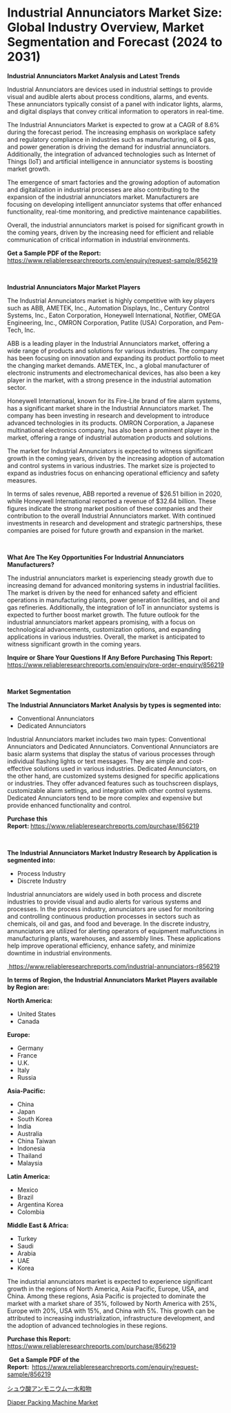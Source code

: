 <p><h1>Industrial Annunciators Market Size: Global Industry Overview, Market Segmentation and Forecast (2024 to 2031)</h1></p><p><strong>Industrial Annunciators Market Analysis and Latest Trends</strong></p>
<p><p>Industrial Annunciators are devices used in industrial settings to provide visual and audible alerts about process conditions, alarms, and events. These annunciators typically consist of a panel with indicator lights, alarms, and digital displays that convey critical information to operators in real-time.</p><p>The Industrial Annunciators Market is expected to grow at a CAGR of 8.6% during the forecast period. The increasing emphasis on workplace safety and regulatory compliance in industries such as manufacturing, oil & gas, and power generation is driving the demand for industrial annunciators. Additionally, the integration of advanced technologies such as Internet of Things (IoT) and artificial intelligence in annunciator systems is boosting market growth.</p><p>The emergence of smart factories and the growing adoption of automation and digitalization in industrial processes are also contributing to the expansion of the industrial annunciators market. Manufacturers are focusing on developing intelligent annunciator systems that offer enhanced functionality, real-time monitoring, and predictive maintenance capabilities.</p><p>Overall, the industrial annunciators market is poised for significant growth in the coming years, driven by the increasing need for efficient and reliable communication of critical information in industrial environments.</p></p>
<p><strong>Get a Sample PDF of the Report:&nbsp;</strong> <a href="https://www.reliableresearchreports.com/enquiry/request-sample/856219">https://www.reliableresearchreports.com/enquiry/request-sample/856219</a></p>
<p>&nbsp;</p>
<p><strong>Industrial Annunciators Major Market Players</strong></p>
<p><p>The Industrial Annunciators market is highly competitive with key players such as ABB, AMETEK, Inc., Automation Displays, Inc., Century Control Systems, Inc., Eaton Corporation, Honeywell International, Notifier, OMEGA Engineering, Inc., OMRON Corporation, Patlite (USA) Corporation, and Pem-Tech, Inc. </p><p>ABB is a leading player in the Industrial Annunciators market, offering a wide range of products and solutions for various industries. The company has been focusing on innovation and expanding its product portfolio to meet the changing market demands. AMETEK, Inc., a global manufacturer of electronic instruments and electromechanical devices, has also been a key player in the market, with a strong presence in the industrial automation sector.</p><p>Honeywell International, known for its Fire-Lite brand of fire alarm systems, has a significant market share in the Industrial Annunciators market. The company has been investing in research and development to introduce advanced technologies in its products. OMRON Corporation, a Japanese multinational electronics company, has also been a prominent player in the market, offering a range of industrial automation products and solutions.</p><p>The market for Industrial Annunciators is expected to witness significant growth in the coming years, driven by the increasing adoption of automation and control systems in various industries. The market size is projected to expand as industries focus on enhancing operational efficiency and safety measures.</p><p>In terms of sales revenue, ABB reported a revenue of $26.51 billion in 2020, while Honeywell International reported a revenue of $32.64 billion. These figures indicate the strong market position of these companies and their contribution to the overall Industrial Annunciators market. With continued investments in research and development and strategic partnerships, these companies are poised for future growth and expansion in the market.</p></p>
<p>&nbsp;</p>
<p><strong>What Are The Key Opportunities For Industrial Annunciators Manufacturers?</strong></p>
<p><p>The industrial annunciators market is experiencing steady growth due to increasing demand for advanced monitoring systems in industrial facilities. The market is driven by the need for enhanced safety and efficient operations in manufacturing plants, power generation facilities, and oil and gas refineries. Additionally, the integration of IoT in annunciator systems is expected to further boost market growth. The future outlook for the industrial annunciators market appears promising, with a focus on technological advancements, customization options, and expanding applications in various industries. Overall, the market is anticipated to witness significant growth in the coming years.</p></p>
<p><strong>Inquire or Share Your Questions If Any Before Purchasing This Report:</strong> <a href="https://www.reliableresearchreports.com/enquiry/pre-order-enquiry/856219">https://www.reliableresearchreports.com/enquiry/pre-order-enquiry/856219</a></p>
<p>&nbsp;</p>
<p><strong>Market Segmentation</strong></p>
<p><strong>The Industrial Annunciators Market Analysis by types is segmented into:</strong></p>
<p><ul><li>Conventional Annunciators</li><li>Dedicated Annunciators</li></ul></p>
<p><p>Industrial Annunciators market includes two main types: Conventional Annunciators and Dedicated Annunciators. Conventional Annunciators are basic alarm systems that display the status of various processes through individual flashing lights or text messages. They are simple and cost-effective solutions used in various industries. Dedicated Annunciators, on the other hand, are customized systems designed for specific applications or industries. They offer advanced features such as touchscreen displays, customizable alarm settings, and integration with other control systems. Dedicated Annunciators tend to be more complex and expensive but provide enhanced functionality and control.</p></p>
<p><strong>Purchase this Report:&nbsp;</strong><a href="https://www.reliableresearchreports.com/purchase/856219">https://www.reliableresearchreports.com/purchase/856219</a></p>
<p>&nbsp;</p>
<p><strong>The Industrial Annunciators Market Industry Research by Application is segmented into:</strong></p>
<p><ul><li>Process Industry</li><li>Discrete Industry</li></ul></p>
<p><p>Industrial annunciators are widely used in both process and discrete industries to provide visual and audio alerts for various systems and processes. In the process industry, annunciators are used for monitoring and controlling continuous production processes in sectors such as chemicals, oil and gas, and food and beverage. In the discrete industry, annunciators are utilized for alerting operators of equipment malfunctions in manufacturing plants, warehouses, and assembly lines. These applications help improve operational efficiency, enhance safety, and minimize downtime in industrial environments.</p></p>
<p><a href="https://www.reliableresearchreports.com/industrial-annunciators-r856219">&nbsp;https://www.reliableresearchreports.com/industrial-annunciators-r856219</a></p>
<p><strong>In terms of Region, the Industrial Annunciators Market Players available by Region are:</strong></p>
<p>
    <p> <strong> North America: </strong>
        <ul>
            <li>United States</li>
            <li>Canada</li>
        </ul>
        </p> 
    <p> <strong> Europe: </strong>
        <ul>
            <li>Germany</li>
            <li>France</li>
            <li>U.K.</li>
            <li>Italy</li>
            <li>Russia</li>
        </ul>
        </p> 
    <p> <strong> Asia-Pacific: </strong>
        <ul>
            <li>China</li>
            <li>Japan</li>
            <li>South Korea</li>
            <li>India</li>
            <li>Australia</li>
            <li>China Taiwan</li>
            <li>Indonesia</li>
            <li>Thailand</li>
            <li>Malaysia</li>
        </ul>
        </p> 
    <p> <strong> Latin America: </strong>
        <ul>
            <li>Mexico</li>
            <li>Brazil</li>
            <li>Argentina Korea</li>
            <li>Colombia</li>
        </ul>
        </p> 
    <p> <strong> Middle East & Africa: </strong>
        <ul>
            <li>Turkey</li>
            <li>Saudi</li>
            <li>Arabia</li>
            <li>UAE</li>
            <li>Korea</li>
        </ul>
    </p>
    </p>
<p><p>The industrial annunciators market is expected to experience significant growth in the regions of North America, Asia Pacific, Europe, USA, and China. Among these regions, Asia Pacific is projected to dominate the market with a market share of 35%, followed by North America with 25%, Europe with 20%, USA with 15%, and China with 5%. This growth can be attributed to increasing industrialization, infrastructure development, and the adoption of advanced technologies in these regions.</p></p>
<p><strong>Purchase this Report: </strong><a href="https://www.reliableresearchreports.com/purchase/856219">https://www.reliableresearchreports.com/purchase/856219</a></p>
<p>&nbsp;<strong>Get a Sample PDF of the Report:&nbsp;&nbsp;</strong><a href="https://www.reliableresearchreports.com/enquiry/request-sample/856219">https://www.reliableresearchreports.com/enquiry/request-sample/856219</a></p>
<p><strong></strong></p>
<p><p><a href="https://medium.com/@eugenethompson65/%E3%82%A2%E3%83%B3%E3%83%A2%E3%83%8B%E3%82%A6%E3%83%A0%E3%82%AA%E3%82%AD%E3%82%B5%E3%83%AC%E3%83%BC%E3%83%88%E4%B8%80%E6%B0%B4%E5%92%8C%E7%89%A9%E5%B8%82%E5%A0%B4-2031%E5%B9%B4%E3%81%BE%E3%81%A7%E3%81%AE%E6%88%90%E5%8A%9F%E3%81%99%E3%82%8B%E3%83%93%E3%82%B8%E3%83%8D%E3%82%B9%E6%88%A6%E7%95%A5%E3%81%AE%E9%8D%B5-d108182bea65">シュウ酸アンモニウム一水和物</a></p><p><a href="https://github.com/RoccoManning/Market-Research-Report-List-4/blob/main/diaper-packing-machine-market.md">Diaper Packing Machine Market</a></p></p>